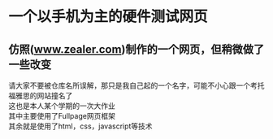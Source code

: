 # 一个以手机为主的硬件测试网页

仿照(www.zealer.com)制作的一个网页，但稍微做了一些改变
----
请大家不要被仓库名所误解，那只是我自己起的一个名字，可能不小心跟一个考托福雅思的网站撞名了</br>
这也是本人某个学期的一次大作业</br>
其中主要使用了Fullpage网页框架</br>
其余就是使用了html，css，javascript等技术
